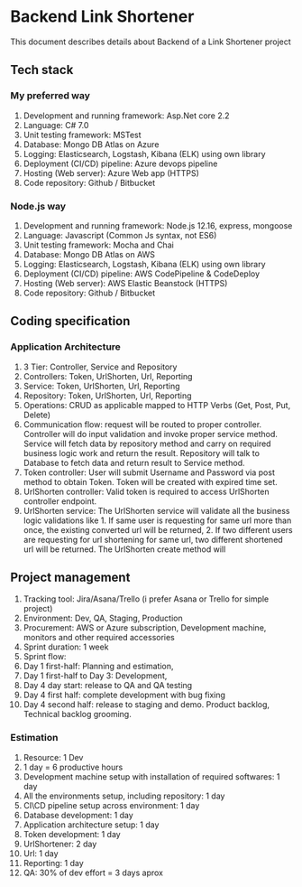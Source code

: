 # Backend Link Shortener
This document describes details about Backend of a Link Shortener project

## Tech stack
### My preferred way
1. Development and running framework: Asp.Net core 2.2
2. Language: C# 7.0
3. Unit testing framework: MSTest
4. Database: Mongo DB Atlas on Azure
5. Logging: Elasticsearch, Logstash, Kibana (ELK) using own library
6. Deployment (CI/CD) pipeline: Azure devops pipeline
7. Hosting (Web server): Azure Web app (HTTPS)
8. Code repository: Github / Bitbucket

### Node.js way
1. Development and running framework: Node.js 12.16, express, mongoose
2. Language: Javascript (Common Js syntax, not ES6)
3. Unit testing framework: Mocha and Chai
4. Database: Mongo DB Atlas on AWS
5. Logging: Elasticsearch, Logstash, Kibana (ELK) using own library
6. Deployment (CI/CD) pipeline: AWS CodePipeline & CodeDeploy
7. Hosting (Web server): AWS Elastic Beanstock (HTTPS)
8. Code repository: Github / Bitbucket



## Coding specification
### Application Architecture
1. 3 Tier: Controller, Service and Repository
2. Controllers: Token, UrlShorten, Url, Reporting
3. Service: Token, UrlShorten, Url, Reporting
4. Repository: Token, UrlShorten, Url, Reporting
5. Operations: CRUD as applicable mapped to HTTP Verbs (Get, Post, Put, Delete)
6. Communication flow: request will be routed to proper controller. Controller will do input validation and invoke proper service method. Service will fetch data by repository method and carry on required business logic work and return the result. Repository will talk to Database to fetch data and return result to Service method.
7. Token controller: User will submit Username and Password via post method to obtain Token. Token will be created with expired time set.
8. UrlShorten controller: Valid token is required to access UrlShorten controller endpoint. 
9. UrlShorten service: The UrlShorten service will validate all the business logic validations like 1. If same user is requesting for same url more than once, the existing converted url will be returned, 2. If two different users are requesting for url shortening for same url, two different shortened url will be returned. The UrlShorten create method will 



## Project management
1. Tracking tool: Jira/Asana/Trello (i prefer Asana or Trello for simple project)
2. Environment: Dev, QA, Staging, Production
3. Procurement: AWS or Azure subscription, Development machine, monitors and other required accessories
4. Sprint duration: 1 week
5. Sprint flow: 
  1. Day 1 first-half: Planning and estimation, 
  2. Day 1 first-half to Day 3: Development, 
  3. Day 4 day start: release to QA and QA testing
  4. Day 4 first half: complete development with bug fixing
  5. Day 4 second half: release to staging and demo. Product backlog, Technical backlog grooming.

### Estimation
1. Resource: 1 Dev
2. 1 day = 6 productive hours
3. Development machine setup with installation of required softwares: 1 day
4. All the environments setup, including repository: 1 day
5. CI\CD pipeline setup across environment: 1 day
6. Database development: 1 day
7. Application architecture setup: 1 day
8. Token development: 1 day
9. UrlShortener: 2 day
10. Url: 1 day
11. Reporting: 1 day
12. QA: 30% of dev effort = 3 days aprox

